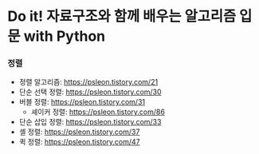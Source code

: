 # Do it! 자료구조와 함께 배우는 알고리즘 입문 with Python

### 정렬
- 정렬 알고리즘: https://psleon.tistory.com/21 <br>
- 단순 선택 정렬: https://psleon.tistory.com/30 <br>
- 버블 정렬: https://psleon.tistory.com/31 <br>
  - 셰이커 정렬: https://psleon.tistory.com/86 <br>
- 단순 삽입 정렬: https://psleon.tistory.com/33 <br>
- 셸 정렬: https://psleon.tistory.com/37 <br>
- 퀵 정렬: https://psleon.tistory.com/47 <br>
